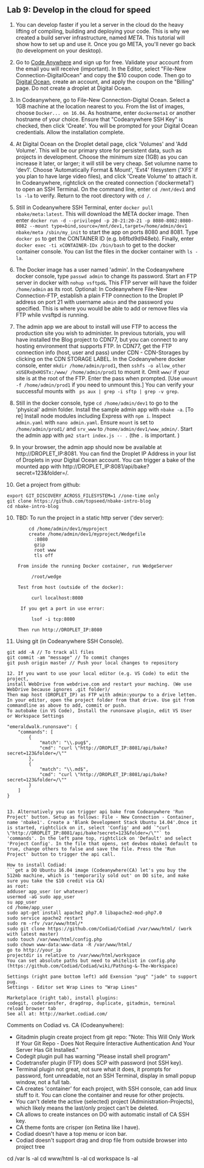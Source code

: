 ## Lab 9: Develop in the cloud for speed

1. You can develop faster if you let a server in the cloud do the heavy lifting of compiling, building and deploying your code. This is why we created a build server infrastructure, named _META_. This tutorial will show how to set up and use it. Once you go META, you'll never go back (to development on your desktop).

2. Go to  <a href='https://codeanywhere.com' target='_blank'>Code Anywhere</a> and sign up for free. Validate your account from the email you will receive (important). In the Editor, select "File-New Connection-DigitalOcean" and copy the $10 coupon code. Then go to <a href='https://www.digitalocean.com' target='_blank'>Digital Ocean</a>, create an account, and apply the coupon on the "Billing" page. Do not create a droplet at Digital Ocean.

3. In Codeanywhere, go to File-New Connection-Digital Ocean. Select a 1GB machine at the location nearest to you. From the list of images, choose `Docker... on 16.04`. As hostname, enter `dockermeta1` or another hostname of your choice. Ensure that "Codeanywhere SSH Key" is checked, then click 'Create'. You will be prompted for your Digital Ocean credentials. Allow the installation complete.

4. At Digital Ocean on the Droplet detail page, click 'Volumes' and 'Add Volume'. This will be our primary store for persistent data, such as projects in development. Choose the minimum size (1GB) as you can increase it later, or larger; it will still be very cheap. Set volumne name to 'dev1'. Choose 'Automatically Format & Mount', 'Ext4' filesystem ('XFS' if you plan to have large video files), and click 'Create Volume' to attach it. In Codeanywhere, rightclick on the created connection ('dockermeta1') to open an SSH Terminal. On the command line, enter `cd /mnt/dev1` and `ls -la` to verify. Return to the root directory with `cd /`.

5. Still in Codeanywhere SSH Terminal, enter `docker pull nbake/meta:latest`. This will download the META docker image. Then enter `docker run -d --privileged -p 20-21:20-21 -p 8080-8082:8080-8082 --mount type=bind,source=/mnt/dev1,target=/home/admin/dev1 nbake/meta /sbin/my_init` to start the app on ports 8080 and 8081. Type `docker ps` to get the CONTAINER ID (e.g. b6fbd9d948eb). Finally, enter `docker exec -ti xCONTAINER-IDx /bin/bash` to get to the docker container console. You can list the files in the docker container with `ls -la`.

6. The Docker image has a user named 'admin'. In the Codeanywhere docker console, type `passwd admin` to change its password. Start an FTP server in docker with `nohup vsftpd&`. This FTP server will have the folder `/home/admin` as its root. Optional: In Codeanywhere File-New Connection-FTP, establish a plain FTP connection to the Droplet IP address on port 21 with username `admin` and the password you specified. This is where you would be able to add or remove files via FTP while vvsftpd is running.

7. The admin app we are about to install will use FTP to access the production site you wish to administer. In previous tutorials, you will have installed the Blog project to CDN77, but you can connect to any hosting environment that supports FTP. In CDN77, get the FTP connection info (host, user and pass) under CDN - CDN-Storages by clicking on the CDN STORAGE LABEL. In the Codeanywhere docker console, enter `mkdir /home/admin/prod1`, then `sshfs -o allow_other xUSERx@xHOSTx:/www/ /home/admin/prod1` to mount it. Omit `www/` if your site is at the root of the FTP. Enter the pass when prompted. [Use `umount -f /home/admin/prod1` if you need to unmount this.] You can verify your successful mounts with ` ps aux | grep -i sftp | grep -v grep`.

8. Still in the docker console, type `cd /home/admin/dev1` to go to the 'physical' admin folder. Install the sample admin app with `nbake -a`. [To re] Install node modules including Express with `npm i`. Inspect `admin.yaml` with `nano admin.yaml`. Ensure `mount` is set to `/home/admin/prod1/` and `srv_www` to `/home/admin/dev1/www_admin/`. Start the admin app with `pm2 start index.js -- .` (the `.` is important. )

9. In your browser, the admin app should now be available at http://DROPLET_IP:8081. You can find the Droplet IP Address in your list of Droplets in your Digital Ocean account.
You can trigger a bake of the mounted app with http://DROPLET_IP:8081/api/bake?secret=123&folder=/.

9. Get a project from github:
 ```cd /home/admin/dev1'
export GIT_DISCOVERY_ACROSS_FILESYSTEM=1 //one-time only
git clone https://github.com/topseed/nbake-intro-blog
cd nbake-intro-blog
```

10. TBD: To run the project in a static http server ('dev server):
```
		cd /home/admin/dev1/myproject
		create /home/admin/dev1/myproject/Wedgefile
	      :8080
	      gzip
	      root www
	      tls off
	    
	From inside the running Docker container, run WedgeServer
	
	     /root/wedge

	Test from host (outside of the docker):

	     curl localhost:8080
	    
	 If you get a port in use error:
	 
		 lsof -i tcp:8080

	Then run http://DROPLET_IP:8080
```

11. Using git (in Codeanywhere SSH Console). 
 ```cd /home/admin/dev1/projectname'
git add -A // To track all files
git commit -am "message" // To commit changes
git push origin master // Push your local changes to repository

12. If you want to use your local editor (e.g. VS Code) to edit the project, 
install WebDrive from webdrive.com and restart your maching. (We use WebDrive because ignores .git folder)/
Then map host (DROPLET_IP) as FTP with admin:yourpw to a drive letten. In your editor, open the project folder from that drive. Use git from commandline as above to add, commit or push.
To autobake (in VS Code), Install the runonsave plugin, edit VS User or Workspace Settings

```
    "emeraldwalk.runonsave": {
        "commands": [
            {
                "match": "\\.pug$",
                "cmd": "curl \"http://DROPLET_IP:8081/api/bake?secret=123&folder=/\""
            },
            {
                "match": "\\.md$",
                "cmd": "curl \"http://DROPLET_IP:8081/api/bake?secret=123&folder=/\""
            }
        ]
    }
```

13. Alternatively you can trigger api bake from Codeanywhere 'Run Project' button. Setup as follows: File - New Connection - Container, name 'nbake1'. Create a 'Blank Development Stack Ubuntu 14.04'.Once it is started, rightclick on it, select 'Config' and add `"curl \"http://DROPLET_IP:8081/api/bake?secret=123&folder=/\""` to 'commands'. In the left pane top, rightclick on 'Default' and select 'Project Config'. In the file that opens, set devbox nbake1 default to true, change others to false and save the file. Press the 'Run Project' button to trigger the api call.

How to install Codiad:
```get a DO Ubuntu 16.04 image (Codeanywhere(CA) let's you buy the 512mb machine, which is 'temporarily sold out' on DO site, and make sure you take the $10 credit via CA)
as root:
adduser app_user (or whatever)
usermod -aG sudo app_user
su app_user
cd /home/app_user
sudo apt-get install apache2 php7.0 libapache2-mod-php7.0 
sudo service apache2 restart
sudo rm -rfv /var/www/html/*
sudo git clone https://github.com/Codiad/Codiad /var/www/html/ (work with latest master)
sudo touch /var/www/html/config.php
sudo chown www-data:www-data -R /var/www/html/
go to http://your_ip
projectdir is relative to /var/www/html/workspace
You can set absolute paths but need to whitelist in config.php
(https://github.com/Codiad/Codiad/wiki/Pathing-&-The-Workspace)

Settings (right pane bottom left) add Exension "pug" "jade" to support pug.
Settings - Editor set Wrap Lines to "Wrap Lines"

Marketplace (right tab), install plugins:
codegit, codetransfer, dragdrop, duplicate, gitadmin, terminal
reload browser tab
See all at: http://market.codiad.com/
```

Comments on Codiad vs. CA (Codeanywhere):
- Gitadmin plugin create project from git repo: "Note: This Will Only Work If Your Git Repo - Does Not Require Interactive Authentication And Your Server Has Git Installed."
- Codegit plugin pull has warning "Please install shell program"
- Codetransfer plugin (FTP) does SCP with password (not SSH key).
- Terminal plugin not great, not sure what it does, it prompts for password, font unreadable, not an SSH Terminal, display in small popup window, not a full tab.
- CA creates 'container' for each project, with SSH console, can add linux stuff to it. You can clone the container and reuse for other projects.
- You can't delete the active (selected) project (Administration-Projects), which likely means the last/only project can't be deleted.
- CA allows to create instances on DO with automatic install of CA SSH key.
- CA theme fonts are crisper (on Retina like I have).
- Codiad doesn't have a top menu or icon bar.
- Codiad doesn't support drag and drop file from outside browser into project tree




cd /var
ls -al
cd www/html
ls -al
cd workspace
ls -al



